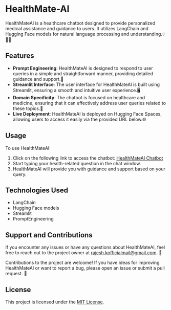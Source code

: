 # HealthMate-AI

HealthMateAI is a healthcare chatbot designed to provide personalized medical assistance and guidance to users. It utilizes LangChain and Hugging Face models for natural language processing and understanding.💡👩‍⚕️

## Features

- **Prompt Engineering**: HealthMateAI is designed to respond to user queries in a simple and straightforward manner, providing detailed guidance and support.🚀
- **Streamlit Interface**: The user interface for HealthMateAI is built using Streamlit, ensuring a smooth and intuitive user experience.🖥️
- **Domain Specificity**: The chatbot is focused on healthcare and medicine, ensuring that it can effectively address user queries related to these topics.💊
- **Live Deployment**: HealthMateAI is deployed on Hugging Face Spaces, allowing users to access it easily via the provided URL below.🌐

## Usage

To use HealthMateAI:
1. Click on the following link to access the chatbot: [HealthMateAI Chatbot](https://huggingface.co/spaces/rajeshk10/HealthMate-AI)
2. Start typing your health-related question in the chat window.
3. HealthMateAI will provide you with guidance and support based on your query.

## Technologies Used

- LangChain
- Hugging Face models
- Streamlit
- PromptEngineering

## Support and Contributions

If you encounter any issues or have any questions about HealthMateAI, feel free to reach out to the project owner at rajesh.kofficialmail@gmail.com. 📧

Contributions to the project are welcome! If you have ideas for improving HealthMateAI or want to report a bug, please open an issue or submit a pull request. 🤝

## License

This project is licensed under the [MIT License](https://opensource.org/license/mit).
